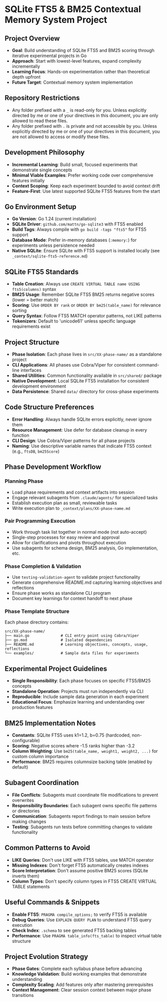 # SQLite FTS5 & BM25 Contextual Memory System Project

## Project Overview

- **Goal**: Build understanding of SQLite FTS5 and BM25 scoring through iterative experimental projects in Go
- **Approach**: Start with lowest-level features, expand complexity incrementally
- **Learning Focus**: Hands-on experimentation rather than theoretical depth upfront
- **Future Target**: Contextual memory system implementation

## Repository Restrictions

- Any folder prefixed with a `_` is read-only for you. Unless explicitly directed by me or one of your directives in this document, you are only allowed to read these files.
- Any folder prefixed with `.` is private and not accessible by you. Unless explicitly directed by me or one of your directives in this document, you are not allowed to access or modify these files.

## Development Philosophy

- **Incremental Learning**: Build small, focused experiments that demonstrate single concepts
- **Minimal Viable Examples**: Prefer working code over comprehensive features initially
- **Context Scoping**: Keep each experiment bounded to avoid context drift
- **Feature-First**: Use latest supported SQLite FTS5 features from the start

## Go Environment Setup

- **Go Version**: Go 1.24 (current installation)
- **SQLite Driver**: `github.com/mattn/go-sqlite3` with FTS5 enabled
- **Build Tags**: Always compile with `go build -tags "fts5"` for FTS5 support
- **Database Mode**: Prefer in-memory databases (`:memory:`) for experiments unless persistence needed
- **Native SQLite**: Ensure SQLite with FTS5 support is installed locally (see `_context/sqlite-fts5-reference.md`)

## SQLite FTS5 Standards

- **Table Creation**: Always use `CREATE VIRTUAL TABLE name USING fts5(columns)` syntax
- **BM25 Usage**: Remember SQLite FTS5 BM25 returns negative scores (lower = better match)
- **Scoring**: Use `ORDER BY rank` or `ORDER BY bm25(table_name)` for relevance sorting
- **Query Syntax**: Follow FTS5 MATCH operator patterns, not LIKE patterns
- **Tokenizers**: Default to 'unicode61' unless specific language requirements exist

## Project Structure

- **Phase Isolation**: Each phase lives in `src/XX-phase-name/` as a standalone project
- **CLI Applications**: All phases use Cobra/Viper for consistent command-line interfaces
- **Shared Utilities**: Common functionality available in `src/shared/` package
- **Native Development**: Local SQLite FTS5 installation for consistent development environment
- **Data Persistence**: Shared `data/` directory for cross-phase experiments

## Code Structure Preferences

- **Error Handling**: Always handle SQLite errors explicitly, never ignore them
- **Resource Management**: Use defer for database cleanup in every function
- **CLI Design**: Use Cobra/Viper patterns for all phase projects
- **Naming**: Use descriptive variable names that indicate FTS5 context (e.g., `ftsDB`, `bm25Score`)

## Phase Development Workflow

### Planning Phase
- Load phase requirements and context artifacts into session
- Engage relevant subagents from `.claude/agents/` for specialized tasks
- Establish execution plan as small, reviewable tasks
- Write execution plan to `_context/plans/XX-phase-name.md`

### Pair Programming Execution
- Work through task list together in normal mode (not auto-accept)
- Single-step processes for easy review and approval
- Allow for clarifications and pivots throughout execution
- Use subagents for schema design, BM25 analysis, Go implementation, etc.

### Phase Completion & Validation
- Use `testing-validation-agent` to validate project functionality
- Generate comprehensive README.md capturing learning objectives and reflections
- Ensure phase works as standalone CLI program
- Document key learnings for context handoff to next phase

### Phase Template Structure
Each phase directory contains:
```
src/XX-phase-name/
├── main.go              # CLI entry point using Cobra/Viper
├── go.mod               # Isolated dependencies
├── README.md            # Learning objectives, concepts, usage, reflections
└── examples/            # Sample data files for experiments
```

## Experimental Project Guidelines

- **Single Responsibility**: Each phase focuses on specific FTS5/BM25 concepts
- **Standalone Operation**: Projects must run independently via CLI
- **Reproducible**: Include sample data generation in each experiment
- **Educational Focus**: Emphasize learning and understanding over production features

## BM25 Implementation Notes

- **Constants**: SQLite FTS5 uses k1=1.2, b=0.75 (hardcoded, non-configurable)
- **Scoring**: Negative scores where -1.5 ranks higher than -3.2
- **Column Weighting**: Use `bm25(table_name, weight1, weight2, ...)` for custom column importance
- **Performance**: BM25 requires columnsize backing table (enabled by default)

## Subagent Coordination

- **File Conflicts**: Subagents must coordinate file modifications to prevent overwrites
- **Responsibility Boundaries**: Each subagent owns specific file patterns or directories
- **Communication**: Subagents report findings to main session before making changes
- **Testing**: Subagents run tests before committing changes to validate functionality

## Common Patterns to Avoid

- **LIKE Queries**: Don't use LIKE with FTS5 tables, use MATCH operator
- **Missing Indexes**: Don't forget FTS5 automatically creates indexes
- **Score Interpretation**: Don't assume positive BM25 scores (SQLite inverts them)
- **Column Types**: Don't specify column types in FTS5 CREATE VIRTUAL TABLE statements

## Useful Commands & Snippets

- **Enable FTS5**: `PRAGMA compile_options;` to verify FTS5 is available
- **Debug Queries**: Use `EXPLAIN QUERY PLAN` to understand FTS5 query execution
- **Check Index**: `.schema` to see generated FTS5 backing tables
- **Performance**: Use `PRAGMA table_info(fts_table)` to inspect virtual table structure

## Project Evolution Strategy

- **Phase Gates**: Complete each syllabus phase before advancing
- **Knowledge Validation**: Build working examples that demonstrate understanding
- **Complexity Scaling**: Add features only after mastering prerequisites
- **Context Management**: Clear session context between major phase transitions
